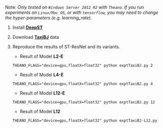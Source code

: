 Note: *Only tested on `Windows Server 2012 R2` with `Theano`. If you run experiments on `Linux/Mac OS`, or with `tensorflow`, you may need to change the hyper-parameters (e.g. learning_rate).*

1. Install [**DeepST**](https://github.com/lucktroy/DeepST)

2. Download [**TaxiBJ**](https://github.com/lucktroy/DeepST/tree/master/data/TaxiBJ) data

3. Reproduce the results of ST-ResNet and its variants. 

    * Result of Model **L2-E**

    ```
    THEANO_FLAGS="device=gpu,floatX=float32" python exptTaxiBJ.py 2
    ```

    * Result of Model **L4-E**

    ```
    THEANO_FLAGS="device=gpu,floatX=float32" python exptTaxiBJ.py 4
    ```

    * Result of Model **L12-E**

    ```
    THEANO_FLAGS="device=gpu,floatX=float32" python exptTaxiBJ.py 12
    ```

    * Result of Model **L12**
    ```
    THEANO_FLAGS="device=gpu,floatX=float32" python exptTaxiBJ-L12.py
    ```